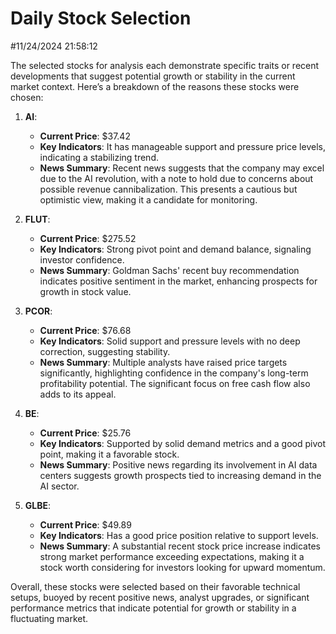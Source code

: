 # Daily Stock Selection
 #11/24/2024 21:58:12

The selected stocks for analysis each demonstrate specific traits or recent developments that suggest potential growth or stability in the current market context. Here’s a breakdown of the reasons these stocks were chosen:

1. **AI**: 
   - **Current Price**: $37.42
   - **Key Indicators**: It has manageable support and pressure price levels, indicating a stabilizing trend.
   - **News Summary**: Recent news suggests that the company may excel due to the AI revolution, with a note to hold due to concerns about possible revenue cannibalization. This presents a cautious but optimistic view, making it a candidate for monitoring.

2. **FLUT**:
   - **Current Price**: $275.52
   - **Key Indicators**: Strong pivot point and demand balance, signaling investor confidence.
   - **News Summary**: Goldman Sachs' recent buy recommendation indicates positive sentiment in the market, enhancing prospects for growth in stock value.

3. **PCOR**:
   - **Current Price**: $76.68
   - **Key Indicators**: Solid support and pressure levels with no deep correction, suggesting stability.
   - **News Summary**: Multiple analysts have raised price targets significantly, highlighting confidence in the company's long-term profitability potential. The significant focus on free cash flow also adds to its appeal.

4. **BE**:
   - **Current Price**: $25.76
   - **Key Indicators**: Supported by solid demand metrics and a good pivot point, making it a favorable stock.
   - **News Summary**: Positive news regarding its involvement in AI data centers suggests growth prospects tied to increasing demand in the AI sector.

5. **GLBE**:
   - **Current Price**: $49.89
   - **Key Indicators**: Has a good price position relative to support levels.
   - **News Summary**: A substantial recent stock price increase indicates strong market performance exceeding expectations, making it a stock worth considering for investors looking for upward momentum.

Overall, these stocks were selected based on their favorable technical setups, buoyed by recent positive news, analyst upgrades, or significant performance metrics that indicate potential for growth or stability in a fluctuating market.